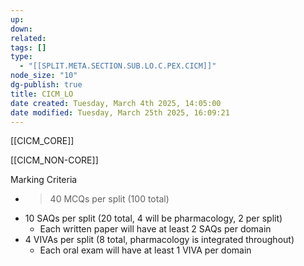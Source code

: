 ```yaml
---
up: 
down: 
related: 
tags: []
type:
  - "[[SPLIT.META.SECTION.SUB.LO.C.PEX.CICM]]"
node_size: "10"
dg-publish: true
title: CICM_LO
date created: Tuesday, March 4th 2025, 14:05:00
date modified: Tuesday, March 25th 2025, 16:09:21
---
```


[[CICM_CORE]] 

[[CICM_NON-CORE]]

Marking Criteria

- > 40 MCQs per split (100 total)
- 10 SAQs per split (20 total, 4 will be pharmacology, 2 per split)
	- Each written paper will have at least 2 SAQs per domain
- 4 VIVAs per split (8 total, pharmacology is integrated throughout)
	- Each oral exam will have at least 1 VIVA per domain
